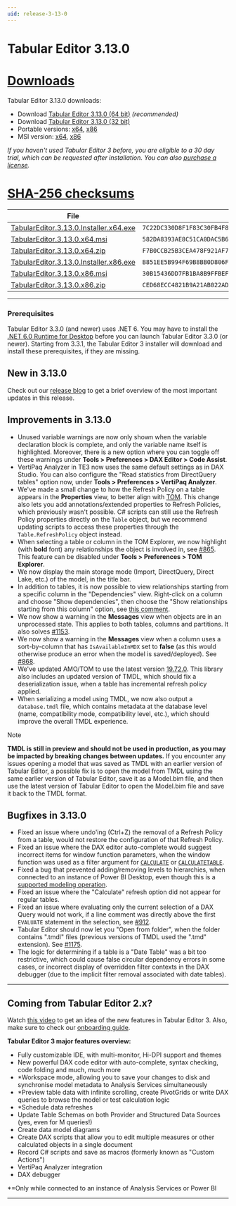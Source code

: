 ```yaml
---
uid: release-3-13-0
---
```

# Tabular Editor 3.13.0

# [**Downloads**](#tab/downloads)

Tabular Editor 3.13.0 downloads:

- Download [Tabular Editor 3.13.0 (64 bit)](https://cdn.tabulareditor.com/files/TabularEditor.3.13.0.Installer.x64.exe) *(recommended)*
- Download [Tabular Editor 3.13.0 (32 bit)](https://cdn.tabulareditor.com/files/TabularEditor.3.13.0.Installer.x86.exe)
- Portable versions: [x64](https://cdn.tabulareditor.com/files/TabularEditor.3.13.0.x64.zip), [x86](https://cdn.tabulareditor.com/files/TabularEditor.3.13.0.x86.zip)
- MSI version: [x64](https://cdn.tabulareditor.com/files/TabularEditor.3.13.0.x64.msi), [x86](https://cdn.tabulareditor.com/files/TabularEditor.3.13.0.x86.msi)

*If you haven't used Tabular Editor 3 before, you are eligible to a 30 day trial, which can be requested after installation. You can also [purchase a license](https://tabulareditor.com/licensing).*

# [**SHA-256 checksums**](#tab/checksums)

| File | SHA-256 |
| -- | -- |
| [TabularEditor.3.13.0.Installer.x64.exe](https://cdn.tabulareditor.com/files/TabularEditor.3.13.0.Installer.x64.exe)    | `7C22DC330D8F1F83C30FB4F84E6A038C1F4E08128BEA293E0559D6C5C2F80671` |
| [TabularEditor.3.13.0.x64.msi](https://cdn.tabulareditor.com/files/TabularEditor.3.13.0.x64.msi)                        | `582DA8393AE8C51CA0DAC5B6980534957AAF2E729B5E0ECDB2ED943181A5860D` |
| [TabularEditor.3.13.0.x64.zip](https://cdn.tabulareditor.com/files/TabularEditor.3.13.0.x64.zip)                        | `F7B0CCB25B3CEA478F921AF7C0FDA6979910D17F8BAF321E23986C800978811F` |
| [TabularEditor.3.13.0.Installer.x86.exe](https://cdn.tabulareditor.com/files/TabularEditor.3.13.0.Installer.x86.exe)    | `B851EE5B994F69B8BB0D806FA8147D2196D17D395D8D1601CC338E8D343526B1` |
| [TabularEditor.3.13.0.x86.msi](https://cdn.tabulareditor.com/files/TabularEditor.3.13.0.x86.msi)                        | `30B15436DD7FB1BA8B9FFBEFBAB366A70B3EB21422ACEFE442EFF464E6E7E361` |
| [TabularEditor.3.13.0.x86.zip](https://cdn.tabulareditor.com/files/TabularEditor.3.13.0.x86.zip)                        | `CED68ECC4821B9A21AB022AD61AB693A1FD4988F8C6D66BEC1B08E941295C7B3` |

***

### Prerequisites

Tabular Editor 3.3.0 (and newer) uses .NET 6. You may have to install the [.NET 6.0 Runtime for Desktop](https://dotnet.microsoft.com/en-us/download/dotnet/6.0/runtime) before you can launch Tabular Editor 3.3.0 (or newer). Starting from 3.3.1, the Tabular Editor 3 installer will download and install these prerequisites, if they are missing.

## New in 3.13.0

Check out our [release blog](https://blog.tabulareditor.com/2023/12/15/tabular-editor-3-december-2023-release/) to get a brief overview of the most important updates in this release.

## Improvements in 3.13.0

- Unused variable warnings are now only shown when the variable declaration block is complete, and only the variable name itself is highlighted. Moreover, there is a new option where you can toggle off these warnings under **Tools > Preferences > DAX Editor > Code Assist**.
- VertiPaq Analyzer in TE3 now uses the same default settings as in DAX Studio. You can also configure the "Read statistics from DirectQuery tables" option now, under **Tools > Preferences > VertiPaq Analyzer**.
- We've made a small change to how the Refresh Policy on a table appears in the **Properties** view, to better align with [TOM](https://learn.microsoft.com/en-us/dotnet/api/microsoft.analysisservices.tabular.table.refreshpolicy?view=analysisservices-dotnet). This change also lets you add annotations/extended properties to Refresh Policies, which previously wasn't possible. C# scripts can still use the Refresh Policy properties directly on the `Table` object, but we recommend updating scripts to access these properties through the `Table.RefreshPolicy` object instead.
- When selecting a table or column in the TOM Explorer, we now highlight (with **bold** font) any relationships the object is involved in, see [#865](https://github.com/TabularEditor/TabularEditor3/issues/865). This feature can be disabled under **Tools > Preferences > TOM Explorer**.
- We now display the main storage mode (Import, DirectQuery, Direct Lake, etc.) of the model, in the title bar.
- In addition to tables, it is now possible to view relationships starting from a specific column in the "Dependencies" view. Right-click on a column and choose "Show dependencies", then choose the "Show relationships starting from this column" option, see [this comment](https://github.com/TabularEditor/TabularEditor3/issues/865#issuecomment-1490782086).
- We now show a warning in the **Messages** view when objects are in an unprocessed state. This applies to both tables, columns and partitions. It also solves [#1153](https://github.com/TabularEditor/TabularEditor3/issues/1153).
- We now show a warning in the **Messages** view when a column uses a sort-by-column that has `IsAvailableInMDX` set to **false** (as this would otherwise produce an error when the model is saved/deployed). See [#868](https://github.com/TabularEditor/TabularEditor3/issues/868).
- We've updated AMO/TOM to use the latest version [19.72.0](https://www.nuget.org/packages/Microsoft.AnalysisServices.retail.amd64/). This library also includes an updated version of TMDL, which should fix a deserialization issue, when a table has incremental refresh policy applied.
- When serializing a model using TMDL, we now also output a `database.tmdl` file, which contains metadata at the database level (name, compatibility mode, compatibility level, etc.), which should improve the overall TMDL experience.

> [!NOTE]
> **TMDL is still in preview and should not be used in production, as you may be impacted by breaking changes between updates.**
  If you encounter any issues opening a model that was saved as TMDL with an earlier version of Tabular Editor, a possible fix is to open the model from TMDL using the same earlier version of Tabular Editor, save it as a Model.bim file, and then use the latest version of Tabular Editor to open the Model.bim file and save it back to the TMDL format.

## Bugfixes in 3.13.0

- Fixed an issue where undo'ing (Ctrl+Z) the removal of a Refresh Policy from a table, would not restore the configuration of that Refresh Policy.
- Fixed an issue where the DAX editor auto-complete would suggest incorrect items for window function parameters, when the window function was used as a filter argument for [`CALCULATE`](https://dax.guide/calculate/) or [`CALCULATETABLE`](https://dax.guide/calculatetable/).
- Fixed a bug that prevented adding/removing levels to hierarchies, when connected to an instance of Power BI Desktop, even though this is a [supported modeling operation](https://learn.microsoft.com/en-us/power-bi/transform-model/desktop-external-tools#data-modeling-operations).
- Fixed an issue where the "Calculate" refresh option did not appear for regular tables.
- Fixed an issue where evaluating only the current selection of a DAX Query would not work, if a line comment was directly above the first `EVALUATE` statement in the selection, see [#912](https://github.com/TabularEditor/TabularEditor3/issues/912).
- Tabular Editor should now let you "Open from folder", when the folder contains ".tmdl" files (previous versions of TMDL used the ".tmd" extension). See [#1175](https://github.com/TabularEditor/TabularEditor3/issues/1175).
- The logic for determining if a table is a "Date Table" was a bit too restrictive, which could cause false circular dependency errors in some cases, or incorrect display of overridden filter contexts in the DAX debugger (due to the implicit filter removal associated with date tables).

---
## Coming from Tabular Editor 2.x?

Watch [this video](https://www.youtube.com/watch?v=pt3DdcjfImY) to get an idea of the new features in Tabular Editor 3. Also, make sure to check our [onboarding guide](https://docs.tabulareditor.com/onboarding/index.html).

**Tabular Editor 3 major features overview:**
- Fully customizable IDE, with multi-monitor, Hi-DPI support and themes
- New powerful DAX code editor with auto-complete, syntax checking, code folding and much, much more
- *Workspace mode, allowing you to save your changes to disk and synchronise model metadata to Analysis Services simultaneously
- *Preview table data with infinite scrolling, create PivotGrids or write DAX queries to browse the model or test calculation logic
- *Schedule data refreshes
- Update Table Schemas on both Provider and Structured Data Sources (yes, even for M queries!)
- Create data model diagrams
- Create DAX scripts that allow you to edit multiple measures or other calculated objects in a single document
- Record C# scripts and save as macros (formerly known as "Custom Actions")
- VertiPaq Analyzer integration
- DAX debugger

*=Only while connected to an instance of Analysis Services or Power BI

---

